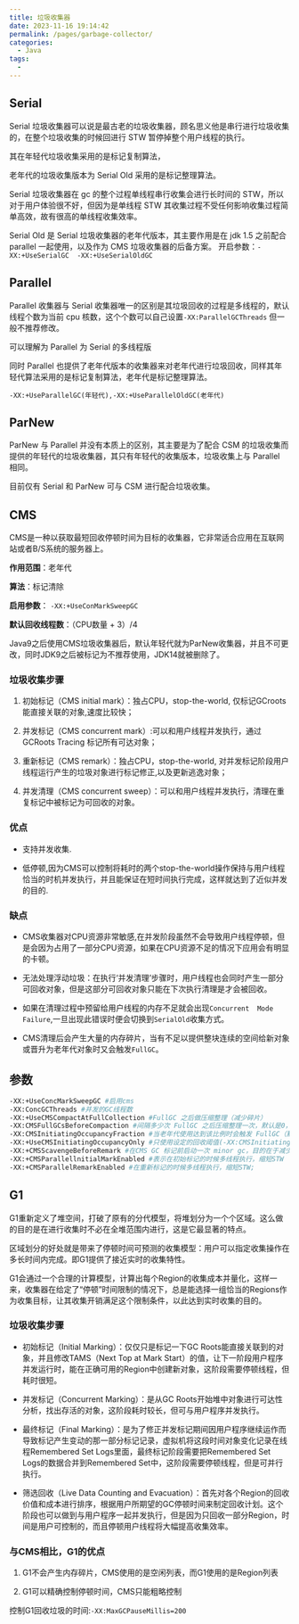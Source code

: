 ```yaml
---
title: 垃圾收集器
date: 2023-11-16 19:14:42
permalink: /pages/garbage-collector/
categories:
  - Java
tags:
  - 
---
```


## Serial

Serial 垃圾收集器可以说是最古老的垃圾收集器，顾名思义他是串行进行垃圾收集的，在整个垃圾收集的时候回进行 STW 暂停掉整个用户线程的执行。

其在年轻代垃圾收集采用的是标记复制算法，

老年代的垃圾收集版本为 Serial Old 采用的是标记整理算法。

Serial 垃圾收集器在 gc 的整个过程单线程串行收集会进行长时间的 STW，所以对于用户体验很不好，但因为是单线程 STW 其收集过程不受任何影响收集过程简单高效，故有很高的单线程收集效率。

Serial Old 是 Serial 垃圾收集器的老年代版本，其主要作用是在 jdk 1.5 之前配合 parallel 一起使用，以及作为 CMS 垃圾收集器的后备方案。
开启参数：`-XX:+UseSerialGC  -XX:+UseSerialOldGC`


## Parallel 

Parallel 收集器与 Serial 收集器唯一的区别是其垃圾回收的过程是多线程的，默认线程个数为当前 cpu 核数，这个个数可以自己设置`-XX:ParallelGCThreads` 但一般不推荐修改。

可以理解为 Parallel 为 Serial 的多线程版

同时 Parallel 也提供了老年代版本的收集器来对老年代进行垃圾回收，同样其年轻代算法采用的是标记复制算法，老年代是标记整理算法。

`-XX:+UseParallelGC(年轻代),-XX:+UseParallelOldGC(老年代)`

## ParNew

ParNew 与 Parallel 并没有本质上的区别，其主要是为了配合 CSM 的垃圾收集而提供的年轻代的垃圾收集器，其只有年轻代的收集版本，垃圾收集上与 Parallel 相同。

目前仅有 Serial 和 ParNew 可与 CSM 进行配合垃圾收集。

## CMS

CMS是一种以获取最短回收停顿时间为目标的收集器，它非常适合应用在互联网站或者B/S系统的服务器上。

**作用范围**：老年代

**算法**：标记清除

**启用参数**： `-XX:+UseConMarkSweepGC`

**默认回收线程数**：（CPU数量 + 3）/4

Java9之后使用CMS垃圾收集器后，默认年轻代就为ParNew收集器，并且不可更改，同时JDK9之后被标记为不推荐使用，JDK14就被删除了。

### 垃圾收集步骤

1. 初始标记（CMS initial mark）：独占CPU，stop-the-world, 仅标记GCroots能直接关联的对象,速度比较快；

2. 并发标记（CMS concurrent mark）:可以和用户线程并发执行，通过GCRoots Tracing 标记所有可达对象；

3. 重新标记（CMS remark）：独占CPU，stop-the-world, 对并发标记阶段用户线程运行产生的垃圾对象进行标记修正,以及更新逃逸对象；

4. 并发清理（CMS concurrent sweep）：可以和用户线程并发执行，清理在重复标记中被标记为可回收的对象。



### 优点

- 支持并发收集.

- 低停顿,因为CMS可以控制将耗时的两个stop-the-world操作保持与用户线程恰当的时机并发执行，并且能保证在短时间执行完成，这样就达到了近似并发的目的.

### 缺点

- CMS收集器对CPU资源非常敏感,在并发阶段虽然不会导致用户线程停顿，但是会因为占用了一部分CPU资源，如果在CPU资源不足的情况下应用会有明显的卡顿。

- 无法处理浮动垃圾：在执行‘并发清理’步骤时，用户线程也会同时产生一部分可回收对象，但是这部分可回收对象只能在下次执行清理是才会被回收。

- 如果在清理过程中预留给用户线程的内存不足就会出现`Concurrent  Mode Failure`,一旦出现此错误时便会切换到`SerialOld`收集方式。

- CMS清理后会产生大量的内存碎片，当有不足以提供整块连续的空间给新对象或晋升为老年代对象时又会触发`FullGC`。

## 参数

```BASH
-XX:+UseConcMarkSweepGC #启用cms
-XX:ConcGCThreads #并发的GC线程数
-XX:+UseCMSCompactAtFullCollection #FullGC 之后做压缩整理（减少碎片）
-XX:CMSFullGCsBeforeCompaction #间隔多少次 FullGC 之后压缩整理一次，默认是0，代表间隔 0 次 FullGC 后会进行压缩整理，即每次 FullGC 后都会进行整理
-XX:CMSInitiatingOccupancyFraction #当老年代使用达到该比例时会触发 FullGC（默认是92，这是百分比）
-XX:+UseCMSInitiatingOccupancyOnly #只使用设定的回收阈值(-XX:CMSInitiatingOccupancyFraction设定的值)，如果不指定，JVM仅在第一次使用设定值，后续则会自动调整
-XX:+CMSScavengeBeforeRemark #在CMS GC 标记前启动一次 minor gc，目的在于减少老年代对年轻代的引用，降低CMS GC的标记阶段时的开销，一般CMS的GC耗时 80%都在标记阶段
-XX:+CMSParallellnitialMarkEnabled #表示在初始标记的时候多线程执行，缩短STW
-XX:+CMSParallelRemarkEnabled #在重新标记的时候多线程执行，缩短STW;
```

## G1

G1重新定义了堆空间，打破了原有的分代模型，将堆划分为一个个区域。这么做的目的是在进行收集时不必在全堆范围内进行，这是它最显著的特点。

区域划分的好处就是带来了停顿时间可预测的收集模型：用户可以指定收集操作在多长时间内完成。即G1提供了接近实时的收集特性。

G1会通过一个合理的计算模型，计算出每个Region的收集成本并量化，这样一来，收集器在给定了“停顿”时间限制的情况下，总是能选择一组恰当的Regions作为收集目标，让其收集开销满足这个限制条件，以此达到实时收集的目的。

### 垃圾收集步骤

- 初始标记（Initial Marking）：仅仅只是标记一下GC Roots能直接关联到的对象，并且修改TAMS（Next Top at Mark Start）的值，让下一阶段用户程序并发运行时，能在正确可用的Region中创建新对象，这阶段需要停顿线程，但耗时很短。

- 并发标记（Concurrent Marking）：是从GC Roots开始堆中对象进行可达性分析，找出存活的对象，这阶段耗时较长，但可与用户程序并发执行。

- 最终标记（Final Marking）：是为了修正并发标记期间因用户程序继续运作而导致标记产生变动的那一部分标记记录，虚拟机将这段时间对象变化记录在线程Remembered Set Logs里面，最终标记阶段需要把Remembered Set Logs的数据合并到Remembered Set中，这阶段需要停顿线程，但是可并行执行。

- 筛选回收（Live Data Counting and Evacuation）：首先对各个Region的回收价值和成本进行排序，根据用户所期望的GC停顿时间来制定回收计划。这个阶段也可以做到与用户程序一起并发执行，但是因为只回收一部分Region，时间是用户可控制的，而且停顿用户线程将大幅提高收集效率。

### 与CMS相比，G1的优点

1. G1不会产生内存碎片，CMS使用的是空闲列表，而G1使用的是Region列表

2. G1可以精确控制停顿时间，CMS只能粗略控制



控制G1回收垃圾的时间:`-XX:MaxGCPauseMillis=200`